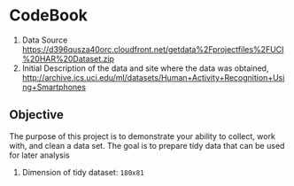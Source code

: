 CodeBook
========
1. Data Source 
    https://d396qusza40orc.cloudfront.net/getdata%2Fprojectfiles%2FUCI%20HAR%20Dataset.zip 
2. Initial Description of the data and site where the data was obtained,
    http://archive.ics.uci.edu/ml/datasets/Human+Activity+Recognition+Using+Smartphones 

Objective
---------
The purpose of this project is to demonstrate your ability to collect, work with, and clean a data set. The goal is to prepare tidy data that can be used for later analysis

1. Dimension of tidy dataset: `180x81`
    
